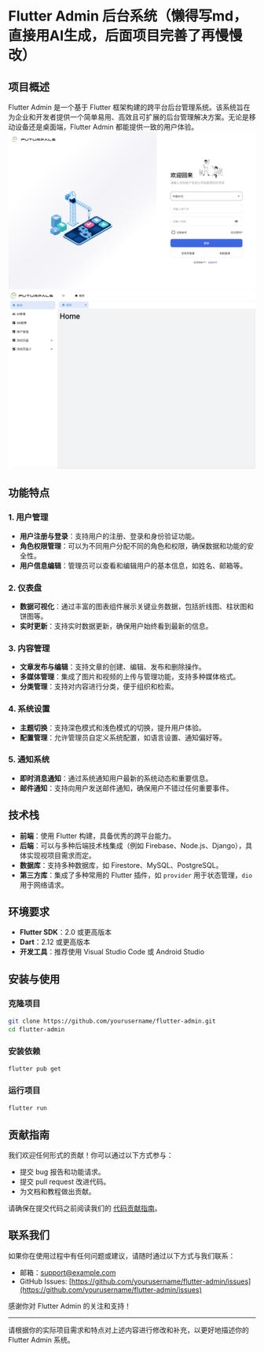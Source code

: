 # Flutter Admin 后台系统（懒得写md，直接用AI生成，后面项目完善了再慢慢改）

## 项目概述

Flutter Admin 是一个基于 Flutter 框架构建的跨平台后台管理系统。该系统旨在为企业和开发者提供一个简单易用、高效且可扩展的后台管理解决方案。无论是移动设备还是桌面端，Flutter Admin 都能提供一致的用户体验。
![Preview](/docs/img_1.png)
![Preview](/docs/img_2.png)

## 功能特点

### 1. 用户管理

- **用户注册与登录**：支持用户的注册、登录和身份验证功能。
- **角色权限管理**：可以为不同用户分配不同的角色和权限，确保数据和功能的安全性。
- **用户信息编辑**：管理员可以查看和编辑用户的基本信息，如姓名、邮箱等。

### 2. 仪表盘

- **数据可视化**：通过丰富的图表组件展示关键业务数据，包括折线图、柱状图和饼图等。
- **实时更新**：支持实时数据更新，确保用户始终看到最新的信息。

### 3. 内容管理

- **文章发布与编辑**：支持文章的创建、编辑、发布和删除操作。
- **多媒体管理**：集成了图片和视频的上传与管理功能，支持多种媒体格式。
- **分类管理**：支持对内容进行分类，便于组织和检索。

### 4. 系统设置

- **主题切换**：支持深色模式和浅色模式的切换，提升用户体验。
- **配置管理**：允许管理员自定义系统配置，如语言设置、通知偏好等。

### 5. 通知系统

- **即时消息通知**：通过系统通知用户最新的系统动态和重要信息。
- **邮件通知**：支持向用户发送邮件通知，确保用户不错过任何重要事件。

## 技术栈

- **前端**：使用 Flutter 构建，具备优秀的跨平台能力。
- **后端**：可以与多种后端技术栈集成（例如 Firebase、Node.js、Django），具体实现视项目需求而定。
- **数据库**：支持多种数据库，如 Firestore、MySQL、PostgreSQL。
- **第三方库**：集成了多种常用的 Flutter 插件，如 `provider` 用于状态管理，`dio` 用于网络请求。

## 环境要求

- **Flutter SDK**：2.0 或更高版本
- **Dart**：2.12 或更高版本
- **开发工具**：推荐使用 Visual Studio Code 或 Android Studio

## 安装与使用

### 克隆项目

```bash
git clone https://github.com/yourusername/flutter-admin.git
cd flutter-admin
```

### 安装依赖

```bash
flutter pub get
```

### 运行项目

```bash
flutter run
```

## 贡献指南

我们欢迎任何形式的贡献！你可以通过以下方式参与：

- 提交 bug 报告和功能请求。
- 提交 pull request 改进代码。
- 为文档和教程做出贡献。

请确保在提交代码之前阅读我们的 [代码贡献指南](CONTRIBUTING.md)。

## 联系我们

如果你在使用过程中有任何问题或建议，请随时通过以下方式与我们联系：

- 邮箱：support@example.com
- GitHub Issues: [https://github.com/yourusername/flutter-admin/issues](https://github.com/yourusername/flutter-admin/issues)

感谢你对 Flutter Admin 的关注和支持！

---

请根据你的实际项目需求和特点对上述内容进行修改和补充，以更好地描述你的 Flutter Admin 系统。